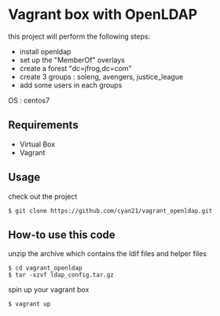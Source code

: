  Vagrant box with OpenLDAP
======

this project will perform the following steps:
*  install openldap
*  set up the "MemberOf" overlays
*  create a forest "dc=jfrog,dc=com"
*  create 3 groups : soleng, avengers, justice_league
*  add some users in each groups

OS : centos7

## Requirements 
* Virtual Box 
* Vagrant 

## Usage

check out the project

```
$ git clone https://github.com/cyan21/vagrant_openldap.git
```

## How-to use this code

unzip the archive which contains the ldif files and helper files

```
$ cd vagrant_openldap
$ tar -xzvf ldap_config.tar.gz
```

spin up your vagrant box

```
$ vagrant up
```
